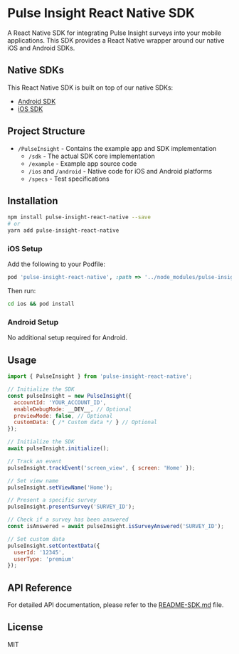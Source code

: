# Pulse Insight React Native SDK

A React Native SDK for integrating Pulse Insight surveys into your mobile applications. This SDK provides a React Native wrapper around our native iOS and Android SDKs.

## Native SDKs

This React Native SDK is built on top of our native SDKs:
- [Android SDK](https://github.com/Pulse-Insights/pi.android)
- [iOS SDK](https://github.com/Pulse-Insights/pi-ios-spm)

## Project Structure

- `/PulseInsight` - Contains the example app and SDK implementation
  - `/sdk` - The actual SDK core implementation
  - `/example` - Example app source code
  - `/ios` and `/android` - Native code for iOS and Android platforms
  - `/specs` - Test specifications

## Installation

```bash
npm install pulse-insight-react-native --save
# or
yarn add pulse-insight-react-native
```

### iOS Setup

Add the following to your Podfile:

```ruby
pod 'pulse-insight-react-native', :path => '../node_modules/pulse-insight-react-native'
```

Then run:

```bash
cd ios && pod install
```

### Android Setup

No additional setup required for Android.

## Usage

```javascript
import { PulseInsight } from 'pulse-insight-react-native';

// Initialize the SDK
const pulseInsight = new PulseInsight({
  accountId: 'YOUR_ACCOUNT_ID',
  enableDebugMode: __DEV__, // Optional
  previewMode: false, // Optional
  customData: { /* Custom data */ } // Optional
});

// Initialize the SDK
await pulseInsight.initialize();

// Track an event
pulseInsight.trackEvent('screen_view', { screen: 'Home' });

// Set view name
pulseInsight.setViewName('Home');

// Present a specific survey
pulseInsight.presentSurvey('SURVEY_ID');

// Check if a survey has been answered
const isAnswered = await pulseInsight.isSurveyAnswered('SURVEY_ID');

// Set custom data
pulseInsight.setContextData({ 
  userId: '12345',
  userType: 'premium'
});
```

## API Reference

For detailed API documentation, please refer to the [README-SDK.md](/PulseInsight/sdk/README.md) file.

## License

MIT